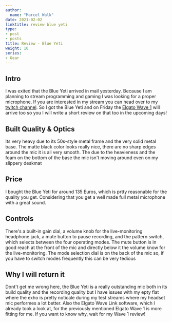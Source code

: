 ```yaml
---
author:
  name: "Marcel Walk"
date: 2021-02-02
linktitle: review blue yeti
type:
- post
- posts
title: Review - Blue Yeti
weight: 10
series:
- Gear
---
```


## Intro
I was exited that the Blue Yeti arrived in mail yesterday.
Because I am planning to stream programming and gaming I was looking for a proper microphone.
If you are interested in my stream you can head over to my [twitch channel](https://www.twitch.tv/marcelwalk).
So I got the Blue Yeti and on Friday the [Elgato Wave 1](https://www.elgato.com/de/wave-1) will arrive too so you I will write a short review on that too in the upcoming days!

## Built Quality & Optics
Its very heavy due to its 50s-style metal frame and the very solid metal base.
The matte black color looks really nice, there are no sharp edges around the mic it is all very smooth.
The due to the heavieness and the foam on the bottom of the base the mic isn't moving around even on my slippery deskmat

## Price
I bought the Blue Yeti for around 135 Euros, which is prtty reasonable for the quality you get.
Considering that you get a well made full metal microphone with a great sound.

## Controls
There's a built-in gain dial, a volume knob for the live-monitoring headphone jack, a mute button to pause recording, and the pattern switch, which selects between the four operating modes. The mute button is in good reach at the front of the mic and directly below it the volume know for the live-monitoring.
The mode selection dial is on the back of the mic so, if you have to switch modes frequently this can be very tedious

## Why I will return it
Dont't get me wrong here, the Blue Yeti is a really outstanding mic both in its build quality and the recording quality
but I have issues with my epty flat where the exho is pretty noticale during my test streams where my headset mic performes a lot better.
Also the Elgato Wave Link software, which I already took a look at, for the previously mentioned Elgato Wave 1 is more fitting for me.
If you want to know why, wait for my Wave 1 review!